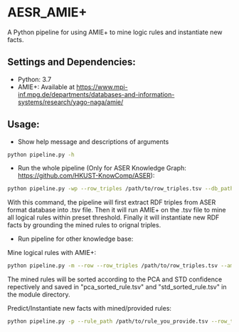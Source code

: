 # AESR_AMIE+
A Python pipeline for using AMIE+ to mine logic rules and instantiate new facts.
## Settings and Dependencies:
* Python: 3.7
* AMIE+: Available at https://www.mpi-inf.mpg.de/departments/databases-and-information-systems/research/yago-naga/amie/
## Usage:
* Show help message and descriptions of arguments
```Bash
python pipeline.py -h
```
* Run the whole pipeline (Only for ASER Knowledge Graph: https://github.com/HKUST-KnowComp/ASER):
```Bash
python pipeline.py -wp --row_triples /path/to/row_triples.tsv --db_path DB_PATH /path/to/KG.db --amie_plus_path /path/to/AMIE+.jar --new_prediction_path /path/to/new_prediction.tsv
```
With this command, the pipeline will first extract RDF triples from ASER format database into .tsv file. Then it will run AMIE+ on the .tsv file to mine all logical rules within preset threshold. Finally it will instantiate new RDF facts by grounding the mined rules to orignal triples. 

* Run pipeline for other knowledge base:

Mine logical rules with AMIE+:
```Bash
python pipeline.py -m --row --row_triples /path/to/row_triples.tsv --amie_plus_path /path/to/AMIE+.jar 
```
The mined rules will be sorted according to the PCA and STD confidence repectively and saved in "pca_sorted_rule.tsv" and "std_sorted_rule.tsv" in the module directory.

Predict/Instantiate new facts with mined/provided rules:
```Bash
python pipeline.py -p --rule_path /path/to/rule_you_provide.tsv --row_triples /path/to/row_triples.tsv ----new_prediction_path /path/to/new_prediction.tsv
```
